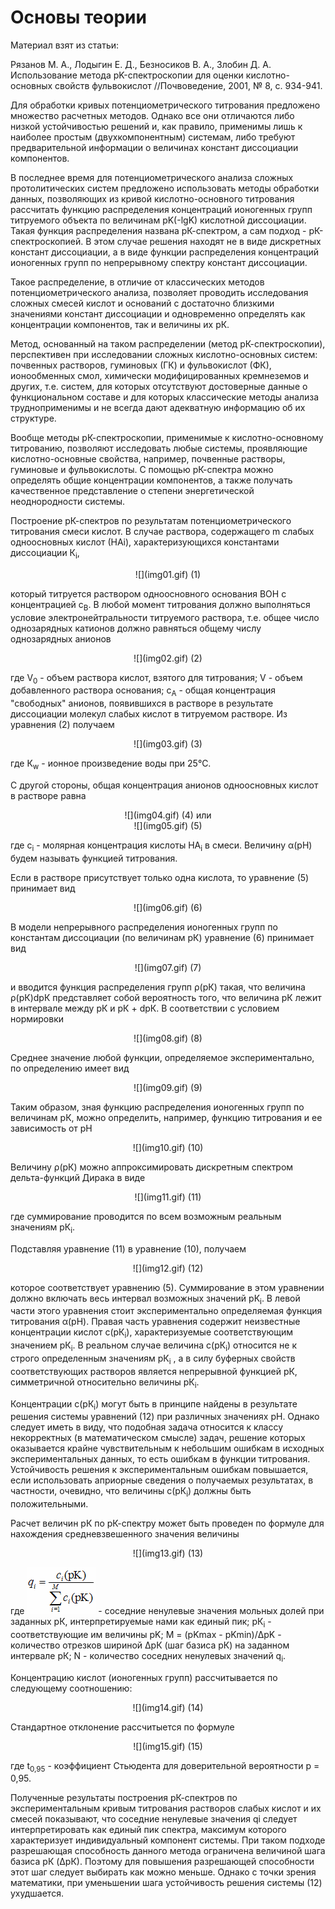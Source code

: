 # Основы теории

Материал взят из статьи:

Рязанов М. А., Лодыгин Е. Д., Безносиков В. А., Злобин Д. А. Использование метода рK-спектроскопии для оценки кислотно-основных свойств фульвокислот //Почвоведение, 2001, № 8, с. 934-941.

Для обработки кривых потенциометрического титрования предложено множество расчетных методов. Однако все они отличаются либо низкой устойчивостью решений и, как правило, применимы лишь к наиболее простым (двухкомпонентным) системам, либо требуют предварительной информации о величинах констант диссоциации компонентов.

В последнее время для потенциометрического анализа сложных протолитических систем предложено использовать методы обработки данных, позволяющих из кривой кислотно-основного титрования рассчитать функцию распределения концентраций ионогенных групп титруемого объекта по величинам pK(-lgK) кислотной диссоциации. Такая функция распределения названа рК-спектром, а сам подход - рК-спектроскопией. В этом случае решения находят не в виде дискретных констант диссоциации, а в виде функции распределения концентраций ионогенных групп по непрерывному спектру констант диссоциации.

Такое распределение, в отличие от классических методов потенциометрического анализа, позволяет проводить исследования сложных смесей кислот и оснований с достаточно близкими значениями констант диссоциации и одновременно определять как концентрации компонентов, так и величины их рК.

Метод, основанный на таком распределении (метод рК-спектроскопии), перспективен при исследовании сложных кислотно-основных систем: почвенных растворов, гуминовых (ГК) и фульвокислот (ФК), ионообменных смол, химически модифицированных кремнеземов и других, т.е. систем, для которых отсутствуют достоверные данные о функциональном составе и для которых классические методы анализа трудноприменимы и не всегда дают адекватную информацию об их структуре.

Вообще методы рК-спектроскопии, применимые к кислотно-основному титрованию, позволяют исследовать любые системы, проявляющие кислотно-основные свойства, например, почвенные растворы, гуминовые и фульвокислоты. С помощью рК-спектра можно определять общие концентрации компонентов, а также получать качественное представление о степени энергетической неоднородности системы.

Построение рК-спектров по результатам потенциометрического титрования смеси кислот. В случае раствора, содержащего m слабых одноосновных кислот (НАi), характеризующихся константами диссоциации К<sub>i</sub>,

<div style="text-align: center;">![](img01.gif) (1)</div>

который титруется раствором одноосновного основания ВОН с концентрацией с<sub>B</sub>. В любой момент титрования должно выполняться условие электронейтральности титруемого раствора, т.е. общее число однозарядных катионов должно равняться общему числу однозарядных анионов

<div style="text-align: center;">![](img02.gif) (2)</div>

где V<sub>0</sub> - объем раствора кислот, взятого для титрования; V - объем добавленного раствора основания; с<sub>А</sub> - общая концентрация "свободных" анионов, появившихся в растворе в результате диссоциации молекул слабых кислот в титруемом растворе. Из уравнения (2) получаем

<div style="text-align: center;">![](img03.gif) (3)</div>

где К<sub>w</sub> - ионное произведение воды при 25°С.

С другой стороны, общая концентрация анионов одноосновных кислот в растворе равна

<div style="text-align: center;">![](img04.gif) (4) или</div>

<div style="text-align: center;">![](img05.gif) (5)</div>

где с<sub>i</sub> - молярная концентрация кислоты НА<sub>i</sub> в смеси. Величину α(рН) будем называть функцией титрования.

Если в растворе присутствует только одна кислота, то уравнение (5) принимает вид

<div style="text-align: center;">![](img06.gif) (6)</div>

В модели непрерывного распределения ионогенных групп по константам диссоциации (по величинам рК) уравнение (6) принимает вид

<div style="text-align: center;">![](img07.gif) (7)</div>

и вводится функция распределения групп ρ(рК) такая, что величина ρ(рК)dpК представляет собой вероятность того, что величина рК лежит в интервале между рК и рК + dpК. В соответствии с условием нормировки

<div style="text-align: center;">![](img08.gif) (8)</div>

Среднее значение любой функции, определяемое экспериментально, по определению имеет вид

<div style="text-align: center;">![](img09.gif) (9)</div>

Таким образом, зная функцию распределения ионогенных групп по величинам рК, можно определить, например, функцию титрования и ее зависимость от рН

<div style="text-align: center;">![](img10.gif) (10)</div>

Величину ρ(рК) можно аппроксимировать дискретным спектром дельта-функций Дирака в виде

<div style="text-align: center;">![](img11.gif) (11)</div>

где суммирование проводится по всем возможным реальным значениям рК<sub>i</sub>.

Подставляя уравнение (11) в уравнение (10), получаем

<div style="text-align: center;">![](img12.gif) (12)</div>

которое соответствует уравнению (5). Суммирование в этом уравнении должно включать весь интервал возможных значений рК<sub>i</sub>. В левой части этого уравнения стоит экспериментально определяемая функция титрования α(рН). Правая часть уравнения содержит неизвестные концентрации кислот c(рК<sub>i</sub>), характеризуемые соответствующим значением рК<sub>i</sub>. В реальном случае величина c(рК<sub>i</sub>) относится не к строго определенным значениям рК<sub>i</sub> , а в силу буферных свойств соответствующих растворов является непрерывной функцией рК, симметричной относительно величины рК<sub>i</sub>.

Концентрации c(рК<sub>i</sub>) могут быть в принципе найдены в результате решения системы уравнений (12) при различных значениях рН. Однако
следует иметь в виду, что подобная задача относится к классу некорректных (в математическом смысле) задач, решение которых оказывается крайне чувствительным к небольшим ошибкам в исходных экспериментальных данных, то есть ошибкам в функции титрования. Устойчивость решения к экспериментальным ошибкам повышается, если использовать априорные сведения о получаемых результатах, в частности, очевидно, что величины c(рК<sub>i</sub>) должны быть положительными.

Расчет величин рК по рК-спектру может быть проведен по формуле для нахождения средневзвешенного значения величины

<div style="text-align: center;">![](img13.gif) (13)</div>

где ![](img13_.gif) - соседние ненулевые значения мольных долей при заданных рК, интерпретируемые нами как единый пик; рК<sub>i</sub> - соответствующие им величины pK; M = (pKmax - pKmin)/ΔpK - количество отрезков шириной ΔрК (шаг базиса рК) на заданном интервале рК; N - количество соседних ненулевых значений q<sub>i</sub>.

Концентрацию кислот (ионогенных групп) рассчитывается по следующему соотношению:

<div style="text-align: center;">![](img14.gif) (14)</div>

Стандартное отклонение рассчитыется по формуле

<div style="text-align: center;">![](img15.gif) (15)</div>

где t<sub>0,95</sub> - коэффициент Стьюдента для доверительной вероятности р = 0,95.

Полученные результаты построения рК-спектров по экспериментальным кривым титрования растворов слабых кислот и их смесей показывают, что соседние ненулевые значения qi следует интерпретировать как единый пик спектра, максимум которого характеризует индивидуальный компонент системы. При таком подходе разрешающая способность данного метода ограничена величиной шага базиса рК (ΔрК). Поэтому для повышения разрешающей способности этот шаг следует выбирать как можно меньше. Однако с точки зрения математики, при уменьшении шага устойчивость решения системы (12) ухудшается.